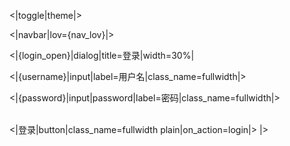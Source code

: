 <|toggle|theme|>

<|navbar|lov={nav_lov}|>

<|{login_open}|dialog|title=登录|width=30%|

<|{username}|input|label=用户名|class_name=fullwidth|>

<|{password}|input|password|label=密码|class_name=fullwidth|>

<br/>
<|登录|button|class_name=fullwidth plain|on_action=login|>
|>